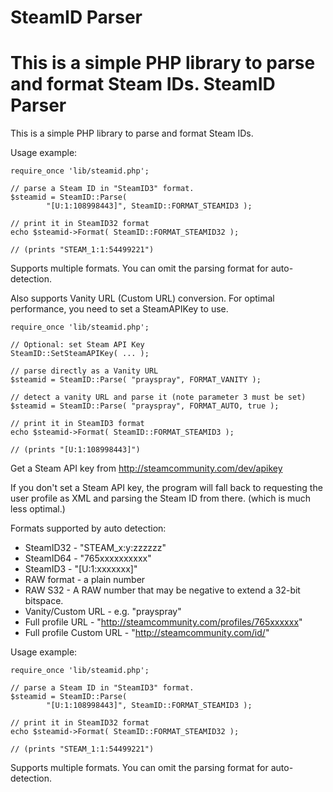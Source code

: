 SteamID Parser
===

This is a simple PHP library to parse and format Steam IDs.
SteamID Parser
===

This is a simple PHP library to parse and format Steam IDs.

Usage example:

    require_once 'lib/steamid.php';
    
    // parse a Steam ID in "SteamID3" format.
    $steamid = SteamID::Parse( 
            "[U:1:108998443]", SteamID::FORMAT_STEAMID3 );
    
    // print it in SteamID32 format
    echo $steamid->Format( SteamID::FORMAT_STEAMID32 );
    
    // (prints "STEAM_1:1:54499221")

Supports multiple formats. You can omit the parsing format for auto-detection.

Also supports Vanity URL (Custom URL) conversion. For optimal performance, you need to set a SteamAPIKey to use.

    require_once 'lib/steamid.php';
    
    // Optional: set Steam API Key
    SteamID::SetSteamAPIKey( ... );
    
    // parse directly as a Vanity URL
    $steamid = SteamID::Parse( "prayspray", FORMAT_VANITY );
    
    // detect a vanity URL and parse it (note parameter 3 must be set)
    $steamid = SteamID::Parse( "prayspray", FORMAT_AUTO, true );
    
    // print it in SteamID3 format
    echo $steamid->Format( SteamID::FORMAT_STEAMID3 );
    
    // (prints "[U:1:108998443]")

Get a Steam API key from http://steamcommunity.com/dev/apikey

If you don't set a Steam API key, the program will fall back to requesting the user profile as XML and parsing the Steam ID from there. (which is much less optimal.)

Formats supported by auto detection:

- SteamID32 - "STEAM_x:y:zzzzzz"
- SteamID64 - "765xxxxxxxxxx"
- SteamID3 - "[U:1:xxxxxxx]"
- RAW format - a plain number
- RAW S32 - A RAW number that may be negative to extend a 32-bit bitspace.
- Vanity/Custom URL - e.g. "prayspray"
- Full profile URL - "http://steamcommunity.com/profiles/765xxxxxx"
- Full profile Custom URL - "http://steamcommunity.com/id/<customURL>"
    
Usage example:

    require_once 'lib/steamid.php';
    
    // parse a Steam ID in "SteamID3" format.
    $steamid = SteamID::Parse( 
            "[U:1:108998443]", SteamID::FORMAT_STEAMID3 );
    
    // print it in SteamID32 format
    echo $steamid->Format( SteamID::FORMAT_STEAMID32 );
    
    // (prints "STEAM_1:1:54499221")

Supports multiple formats. You can omit the parsing format for auto-detection.
